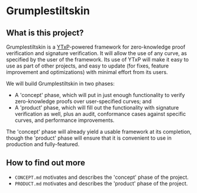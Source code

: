 # Grumplestiltskin

## What is this project?

Grumplestiltskin is a [YTxP][ytxp]-powered framework for zero-knowledge proof
verification and signature verification. It will allow the use of any curve, as
specified by the user of the framework. Its use of YTxP will make it easy to
use as part of other projects, and easy to update (for fixes, feature
improvement and optimizations) with minimal effort from its users.

We will build Grumplestiltskin in two phases:

* A 'concept' phase, which will put in just enough functionality to verify
  zero-knowledge proofs over user-specified curves; and
* A 'product' phase, which will fill out the functionality with signature
  verification as well, plus an audit, conformance cases against specific
  curves, and performance improvements.

The 'concept' phase will already yield a usable framework at its completion,
though the 'product' phase will ensure that it is convenient to use in
production and fully-featured.

## How to find out more

* `CONCEPT.md` motivates and describes the 'concept' phase of the project.
* `PRODUCT.md` motivates and describes the 'product' phase of the project.

[ytxp]: https://www.mlabs.city/blog/an-introduction-to-the-concepts-behind-ytxp-architecture 
